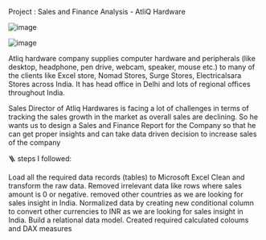 Project : Sales and Finance Analysis - AtliQ Hardware

![image](https://github.com/NikhilGupta2024/Sales-and-Finance-Analysis-of-Atliq-Hardwares/assets/158210072/3b12cb93-cbbd-48f1-a093-77ba126401b1)

![image](https://github.com/NikhilGupta2024/Sales-and-Finance-Analysis-of-Atliq-Hardwares/assets/158210072/e8b4d657-91f9-443e-8622-b7207418f44e)







Atliq hardware company supplies computer hardware and peripherals (like desktop, headphone, pen drive, webcam, speaker, mouse etc.) to many of the clients like Excel store, Nomad Stores, Surge Stores, Electricalsara Stores across India. It has head office in Delhi and lots of regional offices throughout India.

 Sales Director of Atliq Hardwares  is facing a lot of challenges in terms of tracking the sales growth in the market as overall sales are declining. So he wants us to design a Sales and Finance Report for the Company so that he can get proper insights and can take data driven decision to increase sales of the company



 🪜 steps I followed:
 
Load all the required data records (tables) to Microsoft Excel
Clean and transform the raw data.
Removed irrelevant data like rows where sales amount is 0 or negative.
removed other countries as we are looking for sales insight in India.
Normalized data by creating new conditional column to convert other currencies to INR as we are looking for sales insight in India.
Build a relational data model.
Created required calculated coloums and DAX measures








